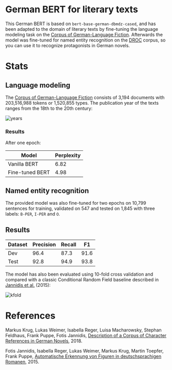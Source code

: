 # German BERT for literary texts

This German BERT is based on `bert-base-german-dbmdz-cased`, and has been adapted to the domain of literary texts by fine-tuning the language modeling task on the [Corpus of German-Language Fiction](https://figshare.com/articles/Corpus_of_German-Language_Fiction_txt_/4524680/1). Afterwards the model was fine-tuned for named entity recognition on the [DROC](https://gitlab2.informatik.uni-wuerzburg.de/kallimachos/DROC-Release) corpus, so you can use it to recognize protagonists in German novels.


# Stats

## Language modeling

The [Corpus of German-Language Fiction](https://figshare.com/articles/Corpus_of_German-Language_Fiction_txt_/4524680/1) consists of 3,194 documents with 203,516,988 tokens or 1,520,855 types. The publication year of the texts ranges from the 18th to the 20th century:

![years](https://raw.githubusercontent.com/severinsimmler/transformers/master/model_cards/severinsimmler/prosa-jahre.png)


### Results

After one epoch:

| Model            | Perplexity |
| ---------------- | ---------- |
| Vanilla BERT     | 6.82       |
| Fine-tuned BERT  | 4.98       |


## Named entity recognition

The provided model was also fine-tuned for two epochs on 10,799 sentences for training, validated on 547 and tested on 1,845 with three labels: `B-PER`, `I-PER` and `O`.


## Results

| Dataset | Precision | Recall | F1   |
| ------- | --------- | ------ | ---- |
| Dev     | 96.4      | 87.3   | 91.6 |
| Test    | 92.8      | 94.9   | 93.8 |

The model has also been evaluated using 10-fold cross validation and compared with a classic Conditional Random Field baseline described in [Jannidis et al.](https://opus.bibliothek.uni-wuerzburg.de/opus4-wuerzburg/frontdoor/deliver/index/docId/14333/file/Jannidis_Figurenerkennung_Roman.pdf) (2015):

![kfold](https://raw.githubusercontent.com/severinsimmler/transformers/master/model_cards/severinsimmler/kfold.png)


# References

Markus Krug, Lukas Weimer, Isabella Reger, Luisa Macharowsky, Stephan Feldhaus, Frank Puppe, Fotis Jannidis, [Description of a Corpus of Character References in German Novels](http://webdoc.sub.gwdg.de/pub/mon/dariah-de/dwp-2018-27.pdf), 2018.

Fotis Jannidis, Isabella Reger, Lukas Weimer, Markus Krug, Martin Toepfer, Frank Puppe, [Automatische Erkennung von Figuren in deutschsprachigen Romanen](https://opus.bibliothek.uni-wuerzburg.de/opus4-wuerzburg/frontdoor/deliver/index/docId/14333/file/Jannidis_Figurenerkennung_Roman.pdf), 2015.
